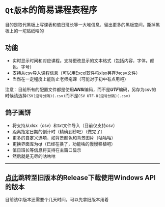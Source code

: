 # `Qt版本`的简易课程表程序

目的是取代黑板上写课表和值日班长等一大堆信息，留出更多的黑板空间，撕掉黑板上的一坨贴纸啥的

## 功能

- 实时显示时间和对应课程，支持更改显示的文本格式（包括内容，字体，颜色，字号）
- 支持从csv导入课程信息（可以用Excel软件将xlsx另存为csv文件）
- 当然在一定程度上能防止老师拖课（可能对于初中有点用吧）

注意：目前所有的配置文件都是使用***ANSI***编码，而不是***UTF***编码，另存为csv的时候请选择`CSV(逗号分隔)(.csv)`而不是`CSV UTF-8(逗号分隔)(.csv)`

## 鸽子画饼

- 将支持从xlsx（csv）和txt文件导入（目前仅支持csv）
- 距离指定日期的倒计时（精确到秒吧）（做完了）
- 更多的自定义选项，如背景颜色和背景图片（咕咕咕）
- 更换界面库为qt（已经在换了，功能啥的慢慢移植吧）
- 值日班长等信息将支持在主窗口显示
- 然后就是无尽的咕咕咕

-----

## [点此](https://github.com/SHM-white/TimeTable/releases)跳转至旧版本的Release下载使用Windows API的版本

目前该Qt版本还需要个几天时间，可以先拿旧版本用着

